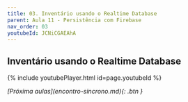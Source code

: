 ```yaml
---
title: 03. Inventário usando o Realtime Database
parent: Aula 11 - Persistência com Firebase
nav_order: 03
youtubeId: JCNiCGAEAhA
---
```


## Inventário usando o Realtime Database

{% include youtubePlayer.html id=page.youtubeId %}

<span class="fs-3 float-right">
<i class="fas fa-download">[Próxima aulas](encontro-sincrono.md){: .btn }</i>
</span>
